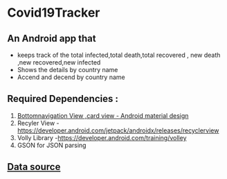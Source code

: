 # Covid19Tracker

## An Android app that 

* keeps track of the total infected,total death,total recovered , new death ,new recovered,new infected
* Shows the details by country name
* Accend and decend by country name

## Required Dependencies : 

 
1. [Bottomnavigation View ,card view - Android material design](https://material.io/develop/android/docs/getting-started/) <br>
2. Recyler View -https://developer.android.com/jetpack/androidx/releases/recyclerview <br>
3. Volly Library -https://developer.android.com/training/volley <br>
4. GSON for JSON parsing

## [Data source](https://api.covid19api.com/summary)

